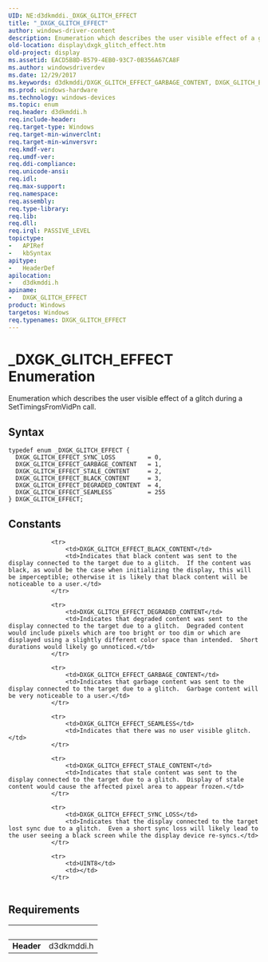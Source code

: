 ```yaml
---
UID: NE:d3dkmddi._DXGK_GLITCH_EFFECT
title: "_DXGK_GLITCH_EFFECT"
author: windows-driver-content
description: Enumeration which describes the user visible effect of a glitch during a SetTimingsFromVidPn call.
old-location: display\dxgk_glitch_effect.htm
old-project: display
ms.assetid: EACD5B8D-B579-4EB0-93C7-0B356A67CA8F
ms.author: windowsdriverdev
ms.date: 12/29/2017
ms.keywords: d3dkmddi/DXGK_GLITCH_EFFECT_GARBAGE_CONTENT, DXGK_GLITCH_EFFECT_GARBAGE_CONTENT, display.dxgk_glitch_effect, d3dkmddi/DXGK_GLITCH_EFFECT_BLACK_CONTENT, DXGK_GLITCH_EFFECT_DEGRADED_CONTENT, DXGK_GLITCH_EFFECT, d3dkmddi/DXGK_GLITCH_EFFECT, d3dkmddi/DXGK_GLITCH_EFFECT_DEGRADED_CONTENT, DXGK_GLITCH_EFFECT_SEAMLESS, DXGK_GLITCH_EFFECT enumeration [Display Devices], DXGK_GLITCH_EFFECT_SYNC_LOSS, _DXGK_GLITCH_EFFECT, d3dkmddi/DXGK_GLITCH_EFFECT_SYNC_LOSS, DXGK_GLITCH_EFFECT_BLACK_CONTENT, d3dkmddi/DXGK_GLITCH_EFFECT_SEAMLESS, DXGK_GLITCH_EFFECT_STALE_CONTENT, d3dkmddi/DXGK_GLITCH_EFFECT_STALE_CONTENT
ms.prod: windows-hardware
ms.technology: windows-devices
ms.topic: enum
req.header: d3dkmddi.h
req.include-header: 
req.target-type: Windows
req.target-min-winverclnt: 
req.target-min-winversvr: 
req.kmdf-ver: 
req.umdf-ver: 
req.ddi-compliance: 
req.unicode-ansi: 
req.idl: 
req.max-support: 
req.namespace: 
req.assembly: 
req.type-library: 
req.lib: 
req.dll: 
req.irql: PASSIVE_LEVEL
topictype:
-	APIRef
-	kbSyntax
apitype:
-	HeaderDef
apilocation:
-	d3dkmddi.h
apiname:
-	DXGK_GLITCH_EFFECT
product: Windows
targetos: Windows
req.typenames: DXGK_GLITCH_EFFECT
---
```


# _DXGK_GLITCH_EFFECT Enumeration
Enumeration which describes the user visible effect of a glitch during a SetTimingsFromVidPn call.

## Syntax
````
typedef enum _DXGK_GLITCH_EFFECT { 
  DXGK_GLITCH_EFFECT_SYNC_LOSS         = 0,
  DXGK_GLITCH_EFFECT_GARBAGE_CONTENT   = 1,
  DXGK_GLITCH_EFFECT_STALE_CONTENT     = 2,
  DXGK_GLITCH_EFFECT_BLACK_CONTENT     = 3,
  DXGK_GLITCH_EFFECT_DEGRADED_CONTENT  = 4,
  DXGK_GLITCH_EFFECT_SEAMLESS          = 255
} DXGK_GLITCH_EFFECT;
````

## Constants

<table>
            
                <tr>
                    <td>DXGK_GLITCH_EFFECT_BLACK_CONTENT</td>
                    <td>Indicates that black content was sent to the display connected to the target due to a glitch.  If the content was black, as would be the case when initializing the display, this will be imperceptible; otherwise it is likely that black content will be noticeable to a user.</td>
                </tr>
            
                <tr>
                    <td>DXGK_GLITCH_EFFECT_DEGRADED_CONTENT</td>
                    <td>Indicates that degraded content was sent to the display connected to the target due to a glitch.  Degraded content would include pixels which are too bright or too dim or which are displayed using a slightly different color space than intended.  Short durations would likely go unnoticed.</td>
                </tr>
            
                <tr>
                    <td>DXGK_GLITCH_EFFECT_GARBAGE_CONTENT</td>
                    <td>Indicates that garbage content was sent to the display connected to the target due to a glitch.  Garbage content will be very noticeable to a user.</td>
                </tr>
            
                <tr>
                    <td>DXGK_GLITCH_EFFECT_SEAMLESS</td>
                    <td>Indicates that there was no user visible glitch.</td>
                </tr>
            
                <tr>
                    <td>DXGK_GLITCH_EFFECT_STALE_CONTENT</td>
                    <td>Indicates that stale content was sent to the display connected to the target due to a glitch.  Display of stale content would cause the affected pixel area to appear frozen.</td>
                </tr>
            
                <tr>
                    <td>DXGK_GLITCH_EFFECT_SYNC_LOSS</td>
                    <td>Indicates that the display connected to the target lost sync due to a glitch.  Even a short sync loss will likely lead to the user seeing a black screen while the display device re-syncs.</td>
                </tr>
            
                <tr>
                    <td>UINT8</td>
                    <td></td>
                </tr>
</table>


## Requirements
| &nbsp; | &nbsp; |
| ---- |:---- |
| **Header** | d3dkmddi.h |